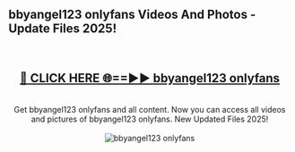 <h2>bbyangel123 onlyfans Videos And Photos - Update Files 2025!</h2>
<br>
<div align="center">
<h2><a href="https://linkcuts.com/hfmhzwbr" rel="nofollow">🔴 CLICK HERE 🌐==►► bbyangel123 onlyfans</a></h2>
<br>
Get bbyangel123 onlyfans and all content. Now you can access all videos and pictures of bbyangel123 onlyfans. New Updated Files 2025!
<br>
<br>
<a href="https://linkcuts.com/hfmhzwbr" rel="nofollow" data-target="animated-image.originalLink"><img src="https://i.ibb.co.com/WyWwxjT/player-gif2.gif" alt="bbyangel123 onlyfans" style="max-width: 100%; display: inline-block;" data-target="animated-image.originalImage"></a>
</div>
<br>
